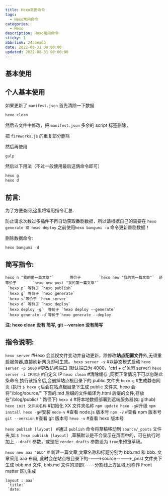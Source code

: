 ```yaml
---
title: Hexo常用命令
tags:
  - Hexo常用命令
categories:
  - Hexo
description: Hexo常用命令
sticky: 1
abbrlink: 24caea6b
date: 2022-08-31 00:00:00
updated: 2022-08-31 00:00:00
---
```


## 基本使用

## 个人基本使用

如果更新了 `manifest.json` 首先清除一下数据

```cmd
hexo clean
```

然后去文件中修改，把 `manifest.json` 多余的 script 标签删除，

把 `fireworks.js` 的重复部分删除

然后再使用

```cmd
gulp
```

然后以下用法（不过一般使用最后这俩命令即可）

```cmd
hexo g
hexo d
```

## 前言:

为了方便查阅,这里将常用指令汇总.

防止请求次数过多插件不再自动获取番剧数据，所以请根据自己的需要在 `hexo generate 或 hexo deploy` 之前使用`hexo bangumi -u` 命令更新番剧数据！

删除数据命令:

```Javascript
hexo bangumi -d
```

## 简写指令:

```
hexo n "我的第一篇文章"`       等价于        `hexo new "我的第一篇文章"`  还等价于       `hexo new post "我的第一篇文章"`
 `hexo p` 等价于 `hexo publish`
 `hexo g` 等价于 `hexo generate`
 `hexo s`等价于 `hexo server`
 `hexo d` 等价于 `hexo deploy`
 `hexo deploy -g`  等价于 `hexo deploy --generate`
 `hexo generate -d`等价于`hexo generate --deploy
```

**注: hexo clean 没有 简写, git --version 没有简写**

## 指令说明:

`hexo server` #Hexo 会监视文件变动并自动更新，除修改**站点配置文件**外,无须重启服务器,直接刷新网页即可生效。
`hexo server -s` #以静态模式启动
`hexo server -p 5000` #更改访问端口 (默认端口为 4000，'ctrl + c'关闭 server)
`hexo server -i IP地址` #自定义 IP
`hexo clean` #清除缓存 ,网页正常情况下可以忽略此条命令,执行该指令后,会删掉站点根目录下的 public 文件夹
`hexo g` #生成静态网页 (执行 `$ hexo g`后会在站点根目录下生成 public 文件夹, hexo 会将"/blog/source/" 下面的.md 后缀的文件编译为.html 后缀的文件,存放在"/blog/public/ " 路径下)
`hexo d` #将本地数据部署到远端服务器(如 github)
`hexo init 文件夹名称` #初始化 XX 文件夹名称
`npm update hexo -g`#升级
`npm install hexo -g`#安装
`node-v` #查看 node.js 版本号
`npm -v` #查看 npm 版本号
`git --version` #查看 git 版本号
`hexo -v` #查看 hexo 版本号

`hexo publish [layout] ` #通过 `publish` 命令将草稿移动到 `source/_posts` 文件夹,如:`$ hexo publish [layout] `,草稿默认是不会显示在页面中的，可在执行时加上 `--draft` 参数，或是把 `render_drafts` 参数设为 `true`来预览草稿。

`hexo new aaa "bbb"` # 新建一篇文章,文章名称和标题分别为 bbb.md 和 bbb. 文章采用 aaa 布局, 此时会在站点根目录下的---->source----->\_post 文件夹下生成 bbb.md 文件, bbb.md 文件的顶部(-----分割线上方区域,也称作 Front matter 区),生成

```
layout : aaa`
 `title:`
 `date:
```
